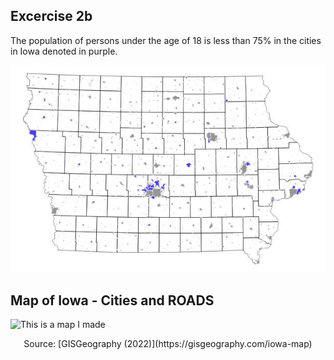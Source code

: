 ## Excercise 2b 
The population of persons under the age of 18 is less than 75% in the cities in Iowa denoted in purple.

![This is a map I made](ex2b.jpeg)

## Map of Iowa - Cities and ROADS
![This is a map I made](https://gisgeography.com/wp-content/uploads/2020/02/Iowa-Map-1265x870.jpg)
<center>Source: [GISGeography (2022)](https://gisgeography.com/iowa-map)</center>
